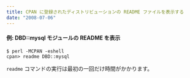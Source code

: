 ```yaml
---
title: CPAN に登録されたディストリビューションの README ファイルを表示する
date: "2008-07-06"
---
```


#### 例: DBD::mysql モジュールの README を表示

```
$ perl -MCPAN -eshell
cpan> readme DBD::mysql
```

`readme` コマンドの実行は最初の一回だけ時間がかかります。


